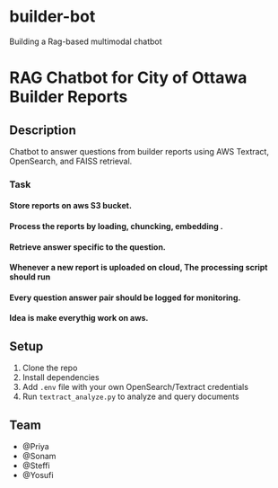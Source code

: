 # builder-bot
Building a Rag-based multimodal chatbot

# RAG Chatbot for City of Ottawa Builder Reports

## Description
Chatbot to answer questions from builder reports using AWS Textract, OpenSearch, and FAISS retrieval.

### Task
 #### Store reports on aws S3 bucket.
 #### Process the reports by loading, chuncking, embedding .
 #### Retrieve answer specific to the question.
 #### Whenever a new report is uploaded on cloud, The processing script should run
 #### Every question answer pair should be logged for monitoring.
 #### Idea is make everythig work on aws.

## Setup
1. Clone the repo
2. Install dependencies
3. Add `.env` file with your own OpenSearch/Textract credentials
4. Run `textract_analyze.py` to analyze and query documents

## Team
- @Priya
- @Sonam
- @Steffi
- @Yosufi

